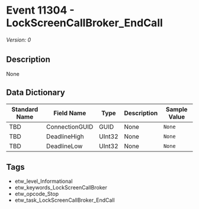 # Event 11304 - LockScreenCallBroker_EndCall
###### Version: 0

## Description
None

## Data Dictionary
|Standard Name|Field Name|Type|Description|Sample Value|
|---|---|---|---|---|
|TBD|ConnectionGUID|GUID|None|`None`|
|TBD|DeadlineHigh|UInt32|None|`None`|
|TBD|DeadlineLow|UInt32|None|`None`|

## Tags
* etw_level_Informational
* etw_keywords_LockScreenCallBroker
* etw_opcode_Stop
* etw_task_LockScreenCallBroker_EndCall
